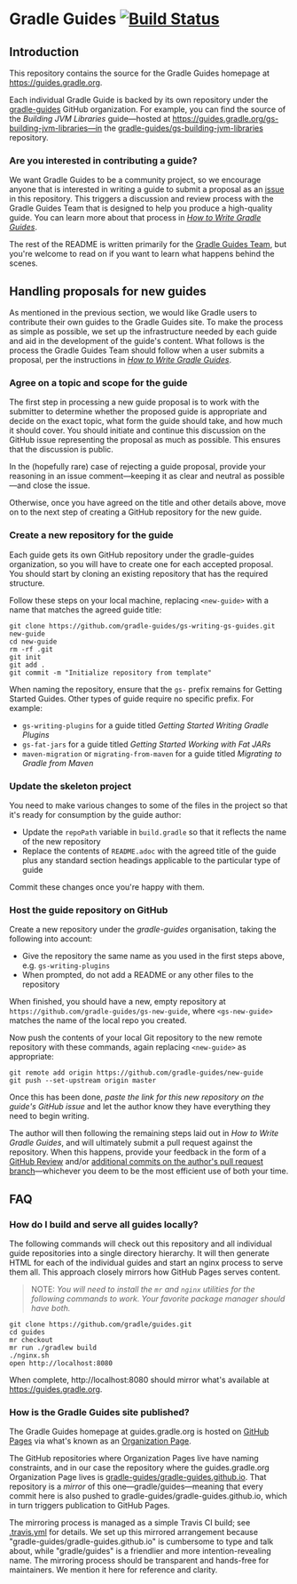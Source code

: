 # Gradle Guides [![Build Status](https://travis-ci.org/gradle/guides.svg?branch=master)](https://travis-ci.org/gradle/guides)

## Introduction

This repository contains the source for the Gradle Guides homepage at https://guides.gradle.org.

Each individual Gradle Guide is backed by its own repository under the [gradle-guides](https://github.com/gradle-guides) GitHub organization. For example, you can find the source of the _Building JVM Libraries_ guide—hosted at https://guides.gradle.org/gs-building-jvm-libraries—in the [gradle-guides/gs-building-jvm-libraries](https://github.com/gradle-guides/gs-building-jvm-libraries) repository.

### Are you interested in contributing a guide?

We want Gradle Guides to be a community project, so we encourage anyone that is interested in writing a guide to submit a proposal as an [issue](https://github.com/gradle/guides/issues) in this repository. This triggers a discussion and review process with the Gradle Guides Team that is designed to help you produce a high-quality guide. You can learn more about that process in [_How to Write Gradle Guides_](https://guides.gradle.org/gs-writing-gs-guides).

The rest of the README is written primarily for the [Gradle Guides Team](https://github.com/orgs/gradle-guides/people), but you're welcome to read on if you want to learn what happens behind the scenes.

## Handling proposals for new guides

As mentioned in the previous section, we would like Gradle users to contribute their own guides to the Gradle Guides site. To make the process as simple as possible, we set up the infrastructure needed by each guide and aid in the development of the guide's content. What follows is the process the Gradle Guides Team should follow when a user submits a proposal, per the instructions in [_How to Write Gradle Guides_](https://guides.gradle.org/gs-writing-gs-guides/).


### Agree on a topic and scope for the guide

The first step in processing a new guide proposal is to work with the submitter to determine whether the proposed guide is appropriate and decide on the exact topic, what form the guide should take, and how much it should cover. You should initiate and continue this discussion on the GitHub issue representing the proposal as much as possible. This ensures that the discussion is public.

In the (hopefully rare) case of rejecting a guide proposal, provide your reasoning in an issue comment—keeping it as clear and neutral as possible—and close the issue.

Otherwise, once you have agreed on the title and other details above, move on to the next step of creating a GitHub repository for the new guide.


### Create a new repository for the guide

Each guide gets its own GitHub repository under the gradle-guides organization, so you will have to create one for each accepted proposal. You should start by cloning an existing repository that has the required structure.

Follow these steps on your local machine, replacing `<new-guide>` with a name that matches the agreed guide title:

    git clone https://github.com/gradle-guides/gs-writing-gs-guides.git new-guide
    cd new-guide
    rm -rf .git
    git init
    git add .
    git commit -m "Initialize repository from template"

When naming the repository, ensure that the `gs-` prefix remains for Getting Started Guides. Other types of guide require no specific prefix. For example:

 - `gs-writing-plugins` for a guide titled _Getting Started Writing Gradle Plugins_
 - `gs-fat-jars` for a guide titled _Getting Started Working with Fat JARs_
 - `maven-migration` or `migrating-from-maven` for a guide titled _Migrating to Gradle from Maven_


### Update the skeleton project

You need to make various changes to some of the files in the project so that it's ready for consumption by the guide author:

 - Update the `repoPath` variable in `build.gradle` so that it reflects the name of the new repository
 - Replace the contents of `README.adoc` with the agreed title of the guide plus any standard section headings applicable to the particular type of guide

Commit these changes once you're happy with them.


### Host the guide repository on GitHub

Create a new repository under the _gradle-guides_ organisation, taking the following into account:

 - Give the repository the same name as you used in the first steps above, e.g. `gs-writing-plugins`
 - When prompted, do not add a README or any other files to the repository

When finished, you should have a new, empty repository at `https://github.com/gradle-guides/gs-new-guide`, where `<gs-new-guide>` matches the name of the local repo you created.

Now push the contents of your local Git repository to the new remote repository with these commands, again replacing `<new-guide>` as appropriate:

    git remote add origin https://github.com/gradle-guides/new-guide
    git push --set-upstream origin master

Once this has been done, _paste the link for this new repository on the guide's GitHub issue_ and let the author know they have everything they need to begin writing.

The author will then following the remaining steps laid out in _How to Write Gradle Guides_, and will ultimately submit a pull request against the repository. When this happens, provide your feedback in the form of a [GitHub Review](https://help.github.com/articles/reviewing-changes-in-pull-requests/) and/or [additional commits on the author's pull request branch](https://help.github.com/articles/committing-changes-to-a-pull-request-branch-created-from-a-fork/)—whichever you deem to be the most efficient use of both your time.


## FAQ

### How do I build and serve all guides locally?

The following commands will check out this repository and all individual guide repositories into a single directory hierarchy. It will then generate HTML for each of the individual guides and start an nginx process to serve them all. This approach closely mirrors how GitHub Pages serves content.

> NOTE: _You will need to install the `mr` and `nginx` utilities for the following commands to work. Your favorite package manager should have both._

    git clone https://github.com/gradle/guides.git
    cd guides
    mr checkout
    mr run ./gradlew build
    ./nginx.sh
    open http://localhost:8080

When complete, http://localhost:8080 should mirror what's available at https://guides.gradle.org.

### How is the Gradle Guides site published?

The Gradle Guides homepage at guides.gradle.org is hosted on [GitHub Pages](https://pages.github.com/) via what's known as an [Organization Page](https://help.github.com/articles/user-organization-and-project-pages/).

The GitHub repositories where Organization Pages live have naming constraints, and in our case the repository where the guides.gradle.org Organization Page lives is [gradle-guides/gradle-guides.github.io](https://github.com/gradle-guides/gradle-guides.github.io). That repository is a _mirror_ of this one—gradle/guides—meaning that every commit here is also pushed to gradle-guides/gradle-guides.github.io, which in turn triggers publication to GitHub Pages.

The mirroring process is managed as a simple Travis CI build; see [.travis.yml](.travis.yml) for details. We set up this mirrored arrangement because "gradle-guides/gradle-guides.github.io" is cumbersome to type and talk about, while "gradle/guides" is a friendlier and more intention-revealing name. The mirroring process should be transparent and hands-free for maintainers. We mention it here for reference and clarity.


